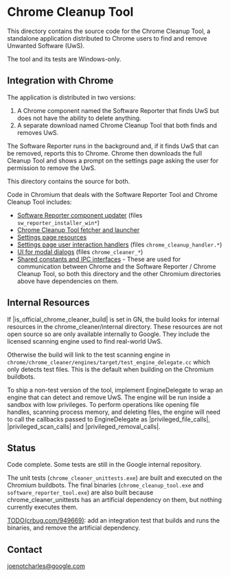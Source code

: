 # Chrome Cleanup Tool

This directory contains the source code for the Chrome Cleanup Tool, a
standalone application distributed to Chrome users to find and remove Unwanted
Software (UwS).

The tool and its tests are Windows-only.

## Integration with Chrome

The application is distributed in two versions:

1.  A Chrome component named the Software Reporter that finds UwS but does not
    have the ability to delete anything.
2.  A separate download named Chrome Cleanup Tool that both finds and removes UwS.

The Software Reporter runs in the background and, if it finds UwS that can be
removed, reports this to Chrome. Chrome then downloads the full Cleanup Tool
and shows a prompt on the settings page asking the user for permission to
remove the UwS.

This directory contains the source for both.

Code in Chromium that deals with the Software Reporter Tool and Chrome Cleanup
Tool includes:

*   [Software Reporter component updater](/chrome/browser/component_updater)
    (files `sw_reporter_installer_win*`)
*   [Chrome Cleanup Tool fetcher and launcher](/chrome/browser/safe_browsing/chrome_cleaner)
*   [Settings page resources](/chrome/browser/resources/settings/chrome_cleanup_page)
*   [Settings page user interaction handlers](/chrome/browser/ui/webui/settings)
    (files `chrome_cleanup_handler.*`)
*   [UI for modal dialogs](/chrome/browser/ui/views) (files `chrome_cleaner_*`)
*   [Shared constants and IPC interfaces](/components/chrome_cleaner/public) -
    These are used for communication between Chrome and the Software Reporter /
    Chrome Cleanup Tool, so both this directory and the other Chromium
    directories above have dependencies on them.

## Internal Resources

If |is_official_chrome_cleaner_build| is set in GN, the build looks for
internal resources in the chrome_cleaner/internal directory. These resources
are not open source so are only available internally to Google. They include
the licensed scanning engine used to find real-world UwS.

Otherwise the build will link to the test scanning engine in
`chrome/chrome_cleaner/engines/target/test_engine_delegate.cc` which only
detects test files. This is the default when building on the Chromium
buildbots.

To ship a non-test version of the tool, implement EngineDelegate to wrap an
engine that can detect and remove UwS. The engine will be run inside a sandbox
with low privileges. To perform operations like opening file handles, scanning
process memory, and deleting files, the engine will need to call the callbacks
passed to EngineDelegate as |privileged_file_calls|, |privileged_scan_calls|
and |privileged_removal_calls|.

## Status

Code complete. Some tests are still in the Google internal repository.

The unit tests (`chrome_cleaner_unittests.exe`) are built and executed on the
Chromium buildbots. The final binaries (`chrome_cleanup_tool.exe` and
`software_reporter_tool.exe`) are also built because chrome_cleaner_unittests
has an artificial dependency on them, but nothing currently executes them.

[TODO(crbug.com/949669)](https://crbug.com/949669): add an integration test
that builds and runs the binaries, and remove the artificial dependency.

## Contact

joenotcharles@google.com
